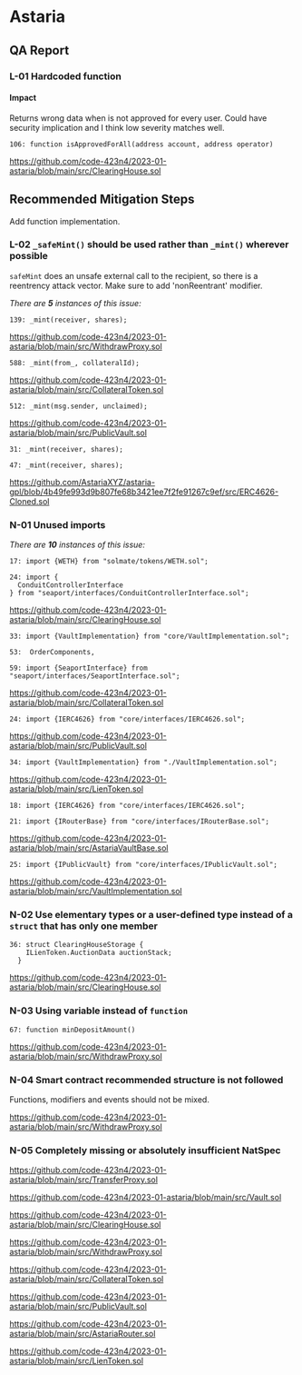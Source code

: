 # Astaria

## QA Report

### L-01 Hardcoded function

#### Impact

Returns wrong data when is not approved for every user. Could have security implication and I think low severity matches well.

```solidity
106: function isApprovedForAll(address account, address operator)
```

https://github.com/code-423n4/2023-01-astaria/blob/main/src/ClearingHouse.sol

## Recommended Mitigation Steps

Add function implementation.

### L-02 `_safeMint()` should be used rather than `_mint()` wherever possible

`safeMint` does an unsafe external call to the recipient, so there is a reentrency attack vector. Make sure to add 'nonReentrant' modifier.

_There are **5** instances of this issue:_

```solidity
139: _mint(receiver, shares);
```

https://github.com/code-423n4/2023-01-astaria/blob/main/src/WithdrawProxy.sol

```solidity
588: _mint(from_, collateralId);
```

https://github.com/code-423n4/2023-01-astaria/blob/main/src/CollateralToken.sol

```solidity
512: _mint(msg.sender, unclaimed);
```

https://github.com/code-423n4/2023-01-astaria/blob/main/src/PublicVault.sol

```solidity
31: _mint(receiver, shares);

47: _mint(receiver, shares);
```

https://github.com/AstariaXYZ/astaria-gpl/blob/4b49fe993d9b807fe68b3421ee7f2fe91267c9ef/src/ERC4626-Cloned.sol

### N-01 Unused imports

_There are **10** instances of this issue:_

```solidity
17: import {WETH} from "solmate/tokens/WETH.sol";

24: import {
  ConduitControllerInterface
} from "seaport/interfaces/ConduitControllerInterface.sol";
```

https://github.com/code-423n4/2023-01-astaria/blob/main/src/ClearingHouse.sol

```solidity
33: import {VaultImplementation} from "core/VaultImplementation.sol";

53:  OrderComponents,

59: import {SeaportInterface} from "seaport/interfaces/SeaportInterface.sol";
```

https://github.com/code-423n4/2023-01-astaria/blob/main/src/CollateralToken.sol

```solidity
24: import {IERC4626} from "core/interfaces/IERC4626.sol";
```

https://github.com/code-423n4/2023-01-astaria/blob/main/src/PublicVault.sol

```solidity
34: import {VaultImplementation} from "./VaultImplementation.sol";
```

https://github.com/code-423n4/2023-01-astaria/blob/main/src/LienToken.sol

```solidity
18: import {IERC4626} from "core/interfaces/IERC4626.sol";

21: import {IRouterBase} from "core/interfaces/IRouterBase.sol";
```

https://github.com/code-423n4/2023-01-astaria/blob/main/src/AstariaVaultBase.sol

```solidity
25: import {IPublicVault} from "core/interfaces/IPublicVault.sol";
```

https://github.com/code-423n4/2023-01-astaria/blob/main/src/VaultImplementation.sol

### N-02 Use elementary types or a user-defined type instead of a `struct` that has only one member

```solidity
36: struct ClearingHouseStorage {
    ILienToken.AuctionData auctionStack;
  }
```

https://github.com/code-423n4/2023-01-astaria/blob/main/src/ClearingHouse.sol

### N-03 Using variable instead of `function`

```solidity
67: function minDepositAmount()
```

https://github.com/code-423n4/2023-01-astaria/blob/main/src/WithdrawProxy.sol

### N-04 Smart contract recommended structure is not followed

Functions, modifiers and events should not be mixed.

https://github.com/code-423n4/2023-01-astaria/blob/main/src/WithdrawProxy.sol

### N-05 Completely missing or absolutely insufficient NatSpec

https://github.com/code-423n4/2023-01-astaria/blob/main/src/TransferProxy.sol

https://github.com/code-423n4/2023-01-astaria/blob/main/src/Vault.sol

https://github.com/code-423n4/2023-01-astaria/blob/main/src/ClearingHouse.sol

https://github.com/code-423n4/2023-01-astaria/blob/main/src/WithdrawProxy.sol

https://github.com/code-423n4/2023-01-astaria/blob/main/src/CollateralToken.sol

https://github.com/code-423n4/2023-01-astaria/blob/main/src/PublicVault.sol

https://github.com/code-423n4/2023-01-astaria/blob/main/src/AstariaRouter.sol

https://github.com/code-423n4/2023-01-astaria/blob/main/src/LienToken.sol
